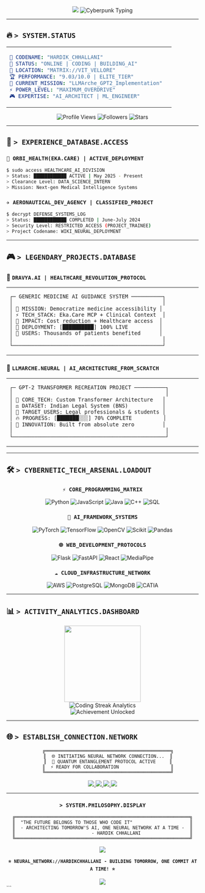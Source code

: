 
<div align="center">

<img src="https://capsule-render.vercel.app/api?type=waving&color=gradient&customColorList=0,2,2,5,30&height=120&section=header&text=HARDIK%20CHHALLANI&fontSize=35&fontColor=00FF41&animation=twinkling&fontAlignY=65"/>

<img src="https://readme-typing-svg.herokuapp.com?font=Orbitron&size=28&duration=3000&pause=1000&color=00FF41&center=true&vCenter=true&width=700&lines=🧠+NEURAL+NETWORK+ARCHITECT;⚡+BUILDING+LLMS+FROM+SCRATCH;🏥+AI+SPECIALIST;🌐+OPEN+SOURCE+CONTRIBUTOR;💀+SOFTWARE+DEVELOPER;🚀+AI+ENTHUSIAST" alt="Cyberpunk Typing"/>


</div>

---

## 🔥 `> SYSTEM.STATUS`

<table align="center">
<tr>
<td>

```yaml
🎯 CODENAME: "HARDIK_CHHALLANI"
🌟 STATUS: "ONLINE | CODING | BUILDING_AI"
📍 LOCATION: "MATRIX://VIT_VELLORE"
🏆 PERFORMANCE: "9.03/10.0 | ELITE_TIER"
🚀 CURRENT_MISSION: "LLMArche_GPT2_Implementation"
⚡ POWER_LEVEL: "MAXIMUM_OVERDRIVE"
🎮 EXPERTISE: "AI_ARCHITECT | ML_ENGINEER"
```

</td>
<td>


</td>
</tr>
</table>

<div align="center">

![Profile Views](https://komarev.com/ghpvc/?username=hardikchhallani&label=PROFILE%20VISITS&color=brightgreen&style=for-the-badge)
![Followers](https://img.shields.io/github/followers/hardikchhallani?label=FOLLOWERS&style=for-the-badge&color=ff6b6b)
![Stars](https://img.shields.io/github/stars/hardikchhallani?label=TOTAL%20STARS&style=for-the-badge&color=feca57)

</div>

---

## 🌟 `> EXPERIENCE_DATABASE.ACCESS`

### `🏥 ORBI_HEALTH(EKA.CARE) | ACTIVE_DEPLOYMENT`

```bash
$ sudo access HEALTHCARE_AI_DIVISION
> Status: ████████████ ACTIVE | May 2025 - Present
> Clearance Level: DATA_SCIENCE_INTERN
> Mission: Next-gen Medical Intelligence Systems
```

### `✈️ AERONAUTICAL_DEV_AGENCY | CLASSIFIED_PROJECT`

```bash
$ decrypt DEFENSE_SYSTEMS_LOG
> Status: ████████████ COMPLETED | June-July 2024  
> Security Level: RESTRICTED_ACCESS (PROJECT_TRAINEE)
> Project Codename: WIKI_NEURAL_DEPLOYMENT
```

---

## 🎮 `> LEGENDARY_PROJECTS.DATABASE`

<div align="center">
</div>

### 🏥 `DRAVYA.AI | HEALTHCARE_REVOLUTION_PROTOCOL`

<table>
<tr>
<td width="60%">

```
┌─ GENERIC MEDICINE AI GUIDANCE SYSTEM ──────────┐
│                                                │
│ 🎯 MISSION: Democratize medicine accessibility │
│ ⚡ TECH_STACK: Eka.Care MCP + Clinical Context  │
│ 🚀 IMPACT: Cost reduction + Healthcare access  │
│ 💊 DEPLOYMENT: [██████████] 100% LIVE          │
│ 🌟 USERS: Thousands of patients benefited      │
│                                                │
└────────────────────────────────────────────────┘
```

</td>

</tr>
</table>

### 🤖 `LLMARCHE.NEURAL | AI_ARCHITECTURE_FROM_SCRATCH`

<table>
<tr>

<td width="60%">

```
┌─ GPT-2 TRANSFORMER RECREATION PROJECT ──────────┐
│                                                 │
│ 🧠 CORE_TECH: Custom Transformer Architecture   │
│ ⚖️ DATASET: Indian Legal System (BNS)           │
│ 🎯 TARGET_USERS: Legal professionals & students │
│ 🔥 PROGRESS: [███████░░░] 70% COMPLETE          │
│ 🌟 INNOVATION: Built from absolute zero         │
│                                                 │
└─────────────────────────────────────────────────┘
```

</td>
</tr>
</table>

---

## 🛠️ `> CYBERNETIC_TECH_ARSENAL.LOADOUT`

<div align="center">

### `⚡ CORE_PROGRAMMING_MATRIX`
![Python](https://img.shields.io/badge/PYTHON-000000?style=for-the-badge&logo=python&logoColor=00FF41&labelColor=000000)
![JavaScript](https://img.shields.io/badge/JAVASCRIPT-000000?style=for-the-badge&logo=javascript&logoColor=00FF41&labelColor=000000)
![Java](https://img.shields.io/badge/JAVA-000000?style=for-the-badge&logo=openjdk&logoColor=00FF41&labelColor=000000)
![C++](https://img.shields.io/badge/C++-000000?style=for-the-badge&logo=cplusplus&logoColor=00FF41&labelColor=000000)
![SQL](https://img.shields.io/badge/SQL-000000?style=for-the-badge&logo=postgresql&logoColor=00FF41&labelColor=000000)

### `🧠 AI_FRAMEWORK_SYSTEMS`
![PyTorch](https://img.shields.io/badge/PYTORCH-000000?style=for-the-badge&logo=pytorch&logoColor=FF0080&labelColor=000000)
![TensorFlow](https://img.shields.io/badge/TENSORFLOW-000000?style=for-the-badge&logo=tensorflow&logoColor=FF6600&labelColor=000000)
![OpenCV](https://img.shields.io/badge/OPENCV-000000?style=for-the-badge&logo=opencv&logoColor=00BFFF&labelColor=000000)
![Scikit](https://img.shields.io/badge/SCIKIT_LEARN-000000?style=for-the-badge&logo=scikit-learn&logoColor=F7931E&labelColor=000000)
![Pandas](https://img.shields.io/badge/PANDAS-000000?style=for-the-badge&logo=pandas&logoColor=150458&labelColor=000000)

### `🌐 WEB_DEVELOPMENT_PROTOCOLS`
![Flask](https://img.shields.io/badge/FLASK-000000?style=for-the-badge&logo=flask&logoColor=00FF41&labelColor=000000)
![FastAPI](https://img.shields.io/badge/FASTAPI-000000?style=for-the-badge&logo=fastapi&logoColor=00FFFF&labelColor=000000)
![React](https://img.shields.io/badge/REACT-000000?style=for-the-badge&logo=react&logoColor=61DAFB&labelColor=000000)
![MediaPipe](https://img.shields.io/badge/MEDIAPIPE-000000?style=for-the-badge&logo=google&logoColor=4285F4&labelColor=000000)

### `☁️ CLOUD_INFRASTRUCTURE_NETWORK`
![AWS](https://img.shields.io/badge/AWS-000000?style=for-the-badge&logo=amazon-aws&logoColor=FF9900&labelColor=000000)
![PostgreSQL](https://img.shields.io/badge/POSTGRESQL-000000?style=for-the-badge&logo=postgresql&logoColor=336791&labelColor=000000)
![MongoDB](https://img.shields.io/badge/MONGODB-000000?style=for-the-badge&logo=mongodb&logoColor=47A248&labelColor=000000)
![CATIA](https://img.shields.io/badge/CATIA_V5-000000?style=for-the-badge&logo=dassaultsystemes&logoColor=005386&labelColor=000000)

</div>

---

## 📊 `> ACTIVITY_ANALYTICS.DASHBOARD`

<div align="center">

<img height="200" src="https://github-readme-stats.vercel.app/api/top-langs/?username=HardikChhallani&layout=compact&theme=chartreuse-dark&bg_color=000000&title_color=00FF41&text_color=00FF41&border_color=00FF41&custom_title=⚡%20CODE%20DISTRIBUTION%20MATRIX&width=400"/>

</div>

<div align="center">

<img src="https://github-readme-streak-stats.herokuapp.com/?user=HardikChhallani&theme=neon-dark&background=000000&border=00FF41&stroke=00FF41&ring=FF0080&fire=FF6600&currStreakNum=00FF41&sideNums=00FF41&currStreakLabel=00FF41&sideLabels=00FF41&dates=00FF41" alt="Coding Streak Analytics"/>

</div>

<div align="center">


<img src="https://github-profile-trophy.vercel.app/?username=HardikChhallani&theme=matrix&no-frame=true&no-bg=true&margin-w=4&row=1&column=7" alt="Achievement Unlocked"/>

</div>

---

## 🌐 `> ESTABLISH_CONNECTION.NETWORK`

<div align="center" width="40%>
<img src="./assets/cyberpunk-footer.gif" width="500" alt="Cyberpunk Footer">

```
    ╔══════════════════════════════════════════════╗
    ║  🌐 INITIATING NEURAL NETWORK CONNECTION...  ║
    ║  📡 QUANTUM ENTANGLEMENT PROTOCOL ACTIVE     ║
    ║  ⚡ READY FOR COLLABORATION                   ║
    ╚══════════════════════════════════════════════╝
```

<a href="https://linkedin.com/in/hardik-chhallani">
<img src="https://img.shields.io/badge/LINKEDIN-000000?style=for-the-badge&logo=linkedin&logoColor=0077B5&labelColor=000000"/>
</a>
<a href="https://twitter.com/hardikjain8071">
<img src="https://img.shields.io/badge/TWITTER_FEED-000000?style=for-the-badge&logo=twitter&logoColor=1DA1F2&labelColor=000000"/>
</a>
<a href="https://kaggle.com/hardik3599">
<img src="https://img.shields.io/badge/KAGGLE_LAB-000000?style=for-the-badge&logo=kaggle&logoColor=20BEFF&labelColor=000000"/>
</a>
<a href="mailto:hardikchhallani04@gmail.com">
<img src="https://img.shields.io/badge/MAIL-000000?style=for-the-badge&logo=gmail&logoColor=D14836&labelColor=000000"/>
</a>

</div>

---
<div align="center">

### `> SYSTEM.PHILOSOPHY.DISPLAY`

```
╔════════════════════════════════════════════════════════════════╗
║  "THE FUTURE BELONGS TO THOSE WHO CODE IT"                     ║
║  - ARCHITECTING TOMORROW'S AI, ONE NEURAL NETWORK AT A TIME -  ║
║                            - HARDIK CHHALLANI                  ║
╚════════════════════════════════════════════════════════════════╝
```

<img src="https://quotes-github-readme.vercel.app/api?type=horizontal&theme=dark&quote=Innovation%20distinguishes%20between%20a%20leader%20and%20a%20follower&author=Steve%20Jobs&border=true&bg_color=000000&title_color=00FF41&text_color=00FF41"/>

**`⭐ NEURAL_NETWORK://HARDIKCHHALLANI - BUILDING TOMORROW, ONE COMMIT AT A TIME! ⭐`**

<img src="https://capsule-render.vercel.app/api?type=waving&color=gradient&customColorList=0,2,2,5,30&height=120&section=footer&text=KEEP%20CODING&fontSize=20&fontColor=00FF41&animation=twinkling"/>

</div>
```
